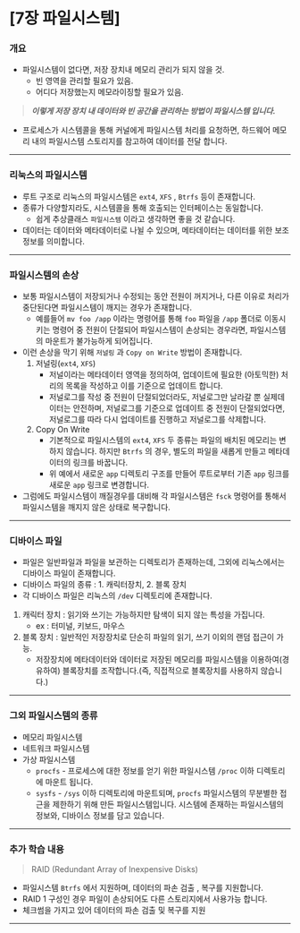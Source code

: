 # [7장 파일시스템]

### 개요

- 파일시스템이 없다면, 저장 장치내 메모리 관리가 되지 않을 것.
    - 빈 영역을 관리할 필요가 있음.
    - 어디다 저장했는지 메모라이징할 필요가 있음.

> ***이렇게 저장 장치 내 데이터와 빈 공간을 관리하는 방법이 파일시스템 입니다.***
> 
- 프로세스가 시스템콜을 통해 커널에게 파일시스템 처리를 요청하면, 하드웨어 메모리 내의 파일시스템 스토리지를 참고하여 데이터를 전달 합니다.

---

### 리눅스의 파일시스템

- 루트 구조로 리눅스의 파일시스템은  `ext4`, `XFS` , `Btrfs` 등이 존재합니다.
- 종류가 다양할지라도, 시스템콜을 통해 호출되는 인터페이스는 동일합니다.
    - 쉽게 추상클래스 `파일시스템` 이라고 생각하면 좋을 것 같습니다.
- 데이터는 데이터와 메타데이터로 나뉠 수 있으며, 메타데이터는 데이터를 위한 보조정보를 의미합니다.

---

### 파일시스템의 손상

- 보통 파일시스템이 저장되거나 수정되는 동안 전원이 꺼지거나, 다른 이유로 처리가 중단된다면 파일시스템이 깨지는 경우가 존재합니다.
    - 예를들어 `mv foo /app` 이라는 명령어를 통해 `foo` 파일을 `/app` 폴더로 이동시키는 명령어 중 전원이 단절되어 파일시스템이 손상되는 경우라면, 파일시스템의 마운트가 불가능하게 되어집니다.
- 이런 손상을 막기 위해 `저널링` 과 `Copy on Write` 방법이 존재합니다.
    1. 저널링(`ext4`, `XFS`)
        - 저널이라는 메타데이터 영역을 정의하여, 업데이트에 필요한 (아토믹한) 처리의 목록을 작성하고 이를 기준으로 업데이트 합니다.
        - 저널로그를 작성 중 전원이 단절되었더라도, 저널로그만 날라갈 뿐 실제데이터는 안전하며, 저널로그를 기준으로 업데이트 중 전원이 단절되었다면, 저널로그를 따라 다시 업데이트를 진행하고 저널로그를 삭제합니다.
    2. Copy On Write
        - 기본적으로 파일시스템의 `ext4`, `XFS` 두 종류는 파일의 배치된 메모리는 변하지 않습니다. 하지만 `Btrfs` 의 경우, 별도의 파일을 새롭게 만들고 메타데이터의 링크를 바꿉니다.
        - 위 예에서 새로운 `app` 디렉토리 구조를 만들어 루트로부터 기존 `app` 링크를 새로운 `app` 링크로 변경합니다.
- 그럼에도 파일시스템이 깨질경우를 대비해 각 파일시스템은 `fsck` 명령어를 통해서 파일시스템을 깨지지 않은 상태로 복구합니다.

---

### 디바이스 파일

- 파일은 일반파일과 파일을 보관하는 디렉토리가 존재하는데, 그외에 리눅스에서는 디바이스 파일이 존재합니다.
- 디바이스 파일의 종류 : 1. 캐릭터장치, 2. 블록 장치
- 각 디바이스 파일은 리눅스의 `/dev` 디렉토리에 존재합니다.
1. 캐릭터 장치 : 읽기와 쓰기는 가능하지만 탐색이 되지 않는 특성을 가집니다.
    - ex : 터미널, 키보드, 마우스
2. 블록 장치 : 일반적인 저장장치로 단순히 파일의 읽기, 쓰기 이외의 랜덤 접근이 가능.
    - 저장장치에 메타데이터와 데이터로 저장된 메모리를 파일시스템을 이용하여(경유하여) 블록장치를 조작합니다.(즉, 직접적으로 블록장치를 사용하지 않습니다.)

---

### 그외 파일시스템의 종류

- 메모리 파일시스템
- 네트워크 파일시스템
- 가상 파일시스템
    - `procfs`  - 프로세스에 대한 정보를 얻기 위한 파일시스템 `/proc` 이하 디렉토리에 마운트 됩니다.
    - `sysfs` - `/sys` 이하 디렉토리에 마운트되며, `procfs` 파일시스템의 무분별한 접근을 제한하기 위해 만든 파일시스템입니다. 시스템에 존재하는 파일시스템의 정보와, 디바이스 정보를 담고 있습니다.

---

### 추가 학습 내용

> RAID (Redundant Array of Inexpensive Disks) 

- 파일시스템 `Btrfs` 에서 지원하며, 데이터의 파손 검출 , 복구를 지원합니다.
- RAID 1 구성인 경우 파일이 손상되어도 다른 스토리지에서 사용가능 합니다.
- 체크썸을 가지고 있어 데이터의 파손 검출 및 복구를 지원

---